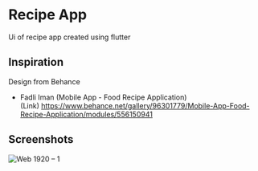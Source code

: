 # Recipe App

Ui of recipe app created using flutter

## Inspiration
Design from Behance
- Fadli Iman (Mobile App - Food Recipe Application)<br/>
(Link) https://www.behance.net/gallery/96301779/Mobile-App-Food-Recipe-Application/modules/556150941

## Screenshots
![Web 1920 – 1](https://user-images.githubusercontent.com/78848952/211393946-32eb4061-35ab-4acc-82aa-21f468ddb6b7.jpg)
